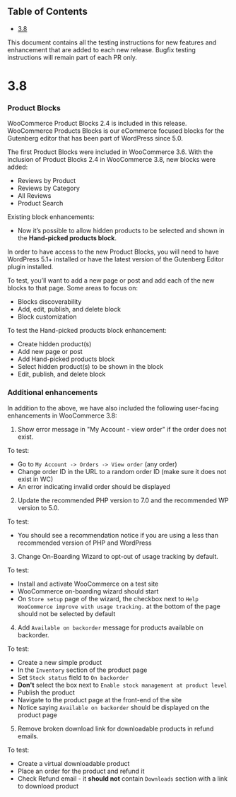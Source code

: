 <!-- START doctoc generated TOC please keep comment here to allow auto update -->
<!-- DON'T EDIT THIS SECTION, INSTEAD RE-RUN doctoc TO UPDATE -->
## Table of Contents

- [3.8](#38)

<!-- END doctoc generated TOC please keep comment here to allow auto update -->

This document contains all the testing instructions for new features and enhancement that are added to each new release. Bugfix testing instructions will remain part of each PR only.

# 3.8

### Product Blocks

WooCommerce Product Blocks 2.4 is included in this release. WooCommerce Products Blocks is our eCommerce focused blocks for the Gutenberg editor that has been part of WordPress since 5.0.

The first Product Blocks were included in WooCommerce 3.6. With the inclusion of Product Blocks 2.4 in WooCommerce 3.8, new blocks were added:

- Reviews by Product
- Reviews by Category
- All Reviews
- Product Search

Existing block enhancements:

- Now it’s possible to allow hidden products to be selected and shown in the **Hand-picked products block**.

In order to have access to the new Product Blocks, you will need to have WordPress 5.1+ installed or have the latest version of the Gutenberg Editor plugin installed.

To test, you’ll want to add a new page or post and add each of the new blocks to that page. Some areas to focus on:

- Blocks discoverability
- Add, edit, publish, and delete block
- Block customization

To test the Hand-picked products block enhancement:

- Create hidden product(s)
- Add new page or post
- Add Hand-picked products block
- Select hidden product(s) to be shown in the block
- Edit, publish, and delete block

### Additional enhancements

In addition to the above, we have also included the following user-facing enhancements in WooCommerce 3.8:

1) Show error message in "My Account - view order" if the order does not exist.

To test:

- Go to `My Account -> Orders -> View order` (any order)
- Change order ID in the URL to a random order ID (make sure it does not exist in WC)
- An error indicating invalid order should be displayed

2) Update the recommended PHP version to 7.0 and the recommended WP version to 5.0.

To test:

- You should see a recommendation notice if you are using a less than recommended version of PHP and WordPress

3) Change On-Boarding Wizard to opt-out of usage tracking by default.

To test:

- Install and activate WooCommerce on a test site
- WooCommerce on-boarding wizard should start
- On `Store setup` page of the wizard, the checkbox next to `Help WooCommerce improve with usage tracking.` at the bottom of the page should not be selected by default

4) Add `Available on backorder` message for products available on backorder.

To test:

- Create a new simple product 
- In the `Inventory` section of the product page
- Set `Stock status` field to `On backorder`
- **Don't** select the box next to `Enable stock management at product level`
- Publish the product
- Navigate to the product page at the front-end of the site
- Notice saying `Available on backorder` should be displayed on the product page

5) Remove broken download link for downloadable products in refund emails.

To test:

- Create a virtual downloadable product
- Place an order for the product and refund it 
- Check Refund email - it **should not** contain `Downloads` section with a link to download product